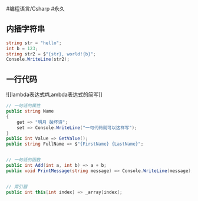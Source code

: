 #编程语言/Csharp #永久 

## 内插字符串

```csharp
string str = "hello";
int b = 123;
string str2 = $"{str}, world!{b}";
Console.WriteLine(str2);
```


## 一行代码
![[lambda表达式#Lambda表达式的简写]]
```csharp
// 一句话的属性
public string Name
{
    get => "明月 破坏诗";
    set => Console.WriteLine("一句代码就可以这样写");
}
public int Value => GetValue();
public string FullName => $"{FirstName} {LastName}";


// 一句话的函数
public int Add(int a, int b) => a + b;
public void PrintMessage(string message) => Console.WriteLine(message);


// 索引器
public int this[int index] => _array[index];

```
